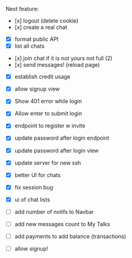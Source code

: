 Next feature:

- [x] logout (delete cookie)
- [x] create a real chat
- [x] format public API
- [x] list all chats
- [x] join chat if it is not yours not full (2)
- [x] send messages! (reload page)
- [x] establish credit usage
- [x] allow signup view

- [x] Show 401 error while login
- [x] Allow enter to submit login
- [x] endpoint to register w invite
- [x] update password after login endpoint
- [x] update password after login view

- [x] update server for new ssh
- [x] better UI for chats

- [x] fix session bug
- [x] ui of chat lists
- [ ] add number of notifs to Navbar
- [ ] add new messages count to My Talks
- [ ] add payments to add balance (transactions)
- [ ] allow signup!
